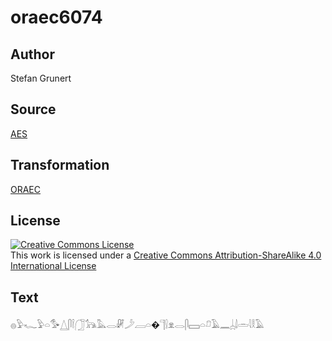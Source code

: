 # oraec6074

## Author

Stefan Grunert

## Source

[AES](https://github.com/simondschweitzer/aes)

## Transformation

[ORAEC](https://oraec.github.io/)

## License

<a rel="license" href="http://creativecommons.org/licenses/by-sa/4.0/"><img alt="Creative Commons License" style="border-width:0" src="https://i.creativecommons.org/l/by-sa/4.0/88x31.png" /></a><br />This work is licensed under a <a rel="license" href="http://creativecommons.org/licenses/by-sa/4.0/">Creative Commons Attribution-ShareAlike 4.0 International License</a>

## Text

𓐍𓅱𓆑𓅱𓏏𓅜𓉴𓋴𓌉𓃂𓃥𓅓𓂋𓏞𓌳𓐙𓏏�𓊹𓍛𓁷𓂋𓋴𓈙𓏏𓍔𓄿𓈖𓐣𓌃𓏛𓇋𓎛𓄿<br>
